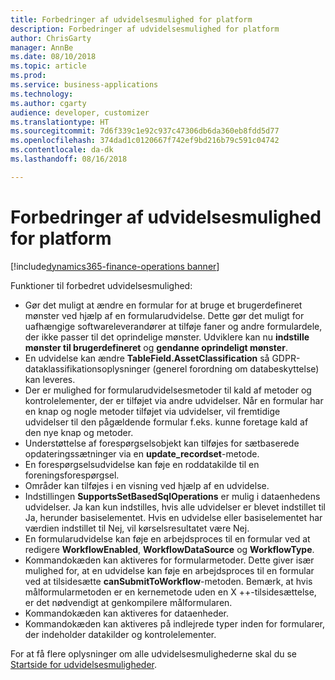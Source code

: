 ```yaml
---
title: Forbedringer af udvidelsesmulighed for platform
description: Forbedringer af udvidelsesmulighed for platform
author: ChrisGarty
manager: AnnBe
ms.date: 08/10/2018
ms.topic: article
ms.prod: 
ms.service: business-applications
ms.technology: 
ms.author: cgarty
audience: developer, customizer
ms.translationtype: HT
ms.sourcegitcommit: 7d6f339c1e92c937c47306db6da360eb8fdd5d77
ms.openlocfilehash: 374dad1c0120667f742ef9bd216b79c591c04742
ms.contentlocale: da-dk
ms.lasthandoff: 08/16/2018

---
```


# <a name="platform-extensibility-enhancements"></a>Forbedringer af udvidelsesmulighed for platform

[!include[dynamics365-finance-operations banner](../includes/dynamics365-finance-operations.md)]

Funktioner til forbedret udvidelsesmulighed:
- Gør det muligt at ændre en formular for at bruge et brugerdefineret mønster ved hjælp af en formularudvidelse. Dette gør det muligt for uafhængige softwareleverandører at tilføje faner og andre formulardele, der ikke passer til det oprindelige mønster. Udviklere kan nu **indstille mønster til brugerdefineret** og **gendanne oprindeligt mønster**.
- En udvidelse kan ændre **TableField.AssetClassification** så GDPR-dataklassifikationsoplysninger (generel forordning om databeskyttelse) kan leveres.
- Der er mulighed for formularudvidelsesmetoder til kald af metoder og kontrolelementer, der er tilføjet via andre udvidelser. Når en formular har en knap og nogle metoder tilføjet via udvidelser, vil fremtidige udvidelser til den pågældende formular f.eks. kunne foretage kald af den nye knap og metoder.
- Understøttelse af forespørgselsobjekt kan tilføjes for sætbaserede opdateringssætninger via en **update_recordset**-metode.
- En forespørgselsudvidelse kan føje en roddatakilde til en foreningsforespørgsel.
- Områder kan tilføjes i en visning ved hjælp af en udvidelse.
- Indstillingen **SupportsSetBasedSqlOperations** er mulig i dataenhedens udvidelser. Ja kan kun indstilles, hvis alle udvidelser er blevet indstillet til Ja, herunder basiselementet. Hvis en udvidelse eller basiselementet har værdien indstillet til Nej, vil kørselsresultatet være Nej.
- En formularudvidelse kan føje en arbejdsproces til en formular ved at redigere **WorkflowEnabled**, **WorkflowDataSource** og **WorkflowType**.
- Kommandokæden kan aktiveres for formularmetoder. Dette giver især mulighed for, at en udvidelse kan føje en arbejdsproces til en formular ved at tilsidesætte **canSubmitToWorkflow**-metoden. Bemærk, at hvis målformularmetoden er en kernemetode uden en X ++-tilsidesættelse, er det nødvendigt at genkompilere målformularen. 
- Kommandokæden kan aktiveres for dataenheder.
- Kommandokæden kan aktiveres på indlejrede typer inden for formularer, der indeholder datakilder og kontrolelementer.

For at få flere oplysninger om alle udvidelsesmulighederne skal du se [Startside for udvidelsesmuligheder](/dynamics365/unified-operations/dev-itpro/extensibility/extensibility-home-page).

